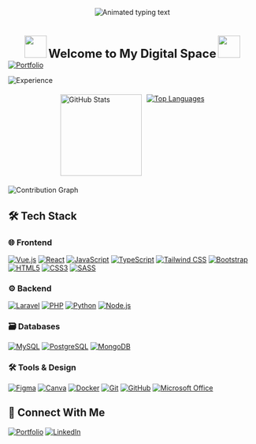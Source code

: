 <p align="center">
  <picture>
    <source media="(prefers-color-scheme: dark)" srcset="https://readme-typing-svg.demolab.com?font=Fira+Code&size=32&weight=700&pause=1000&center=true&width=600&lines=Hello+There!+I'm+Roeurnz+%F0%9F%99%8F&color=FFFFFF">
    <source media="(prefers-color-scheme: light)" srcset="https://readme-typing-svg.demolab.com?font=Fira+Code&size=32&weight=700&pause=1000&center=true&width=600&lines=Hello+There!+I'm+Roeurnz+%F0%9F%99%8F&color=000000">
    <img src="https://readme-typing-svg.demolab.com?font=Fira+Code&size=32&weight=700&pause=1000&center=true&width=600&lines=Hello+There!+I'm+Roeurnz+%F0%9F%99%8F" alt="Animated typing text">
  </picture>
</p>

#

<div align="center">
  <picture>
    <source media="(prefers-color-scheme: dark)" srcset="https://user-images.githubusercontent.com/74038190/213844263-a8897a51-32f4-4b3b-b5c2-e1528b89f6f3.png">
    <source media="(prefers-color-scheme: light)" srcset="https://user-images.githubusercontent.com/74038190/213844263-a8897a51-32f4-4b3b-b5c2-e1528b89f6f3.png">
    <img src="https://user-images.githubusercontent.com/74038190/213844263-a8897a51-32f4-4b3b-b5c2-e1528b89f6f3.png" width="45px" style="animation: float 4s ease-in-out infinite">
  </picture>
  <span style="font-size: 24px; font-weight: bold;">Welcome to My Digital Space</span>
  <picture>
    <source media="(prefers-color-scheme: dark)" srcset="https://user-images.githubusercontent.com/74038190/213844263-a8897a51-32f4-4b3b-b5c2-e1528b89f6f3.png">
    <source media="(prefers-color-scheme: light)" srcset="https://user-images.githubusercontent.com/74038190/213844263-a8897a51-32f4-4b3b-b5c2-e1528b89f6f3.png">
    <img src="https://user-images.githubusercontent.com/74038190/213844263-a8897a51-32f4-4b3b-b5c2-e1528b89f6f3.png" width="45px" style="animation: float 4s ease-in-out infinite">
  </picture>
</div>

<div align="start">
  <!-- Clickable Animated Header -->
  <a href="https://roeurnz.sinctuze.info" target="_blank">
    <picture>
      <source media="(prefers-color-scheme: dark)" srcset="https://readme-typing-svg.demolab.com?font=Roboto+Slab&weight=600&size=22&duration=2500&pause=500&color=FFA500&background=00000000&width=500&height=50&lines=Full-Stack+Developer+%7C;Portfolio%3A+roeurnz.sinctuze.info">
      <source media="(prefers-color-scheme: light)" srcset="https://readme-typing-svg.demolab.com?font=Roboto+Slab&weight=600&size=22&duration=2500&pause=500&color=FFA500&background=FFFFFF00&width=500&height=50&lines=Full-Stack+Developer+%7C;Portfolio%3A+roeurnz.sinctuze.info">
      <img src="https://readme-typing-svg.demolab.com?font=Roboto+Slab&weight=600&size=22&duration=2500&pause=500&color=FFA500&background=FFFFFF00&width=500&height=50&lines=Full-Stack+Developer+%7C;Portfolio%3A+roeurnz.sinctuze.info" alt="Portfolio">
    </picture>
  </a>

  <!-- Dynamic Years Badge -->
  ![Experience](https://img.shields.io/badge/Code_Experience-2023--2025-brightgreen?style=flat&logo=javascript)

  <!-- GitHub Stats Cards -->
  <div style="display: flex; flex-wrap: wrap; justify-content: center; gap: 10px; margin: 20px 0;">
    <a href="https://github.com/roeurnz" target="_blank">
      <picture>
        <source media="(prefers-color-scheme: dark)" srcset="https://github-readme-stats.vercel.app/api?username=roeurnz&show_icons=true&theme=radical&hide_border=true">
        <source media="(prefers-color-scheme: light)" srcset="https://github-readme-stats.vercel.app/api?username=roeurnz&show_icons=true&theme=default&border_color=dddddd&border_radius=10">
        <img src="https://github-readme-stats.vercel.app/api?username=roeurnz&show_icons=true&theme=default&border_color=dddddd&border_radius=10" height="165" alt="GitHub Stats">
      </picture>
    </a>
    <!-- Top Languages -->
    <a href="https://github.com/roeurnz?tab=repositories" target="_blank">
      <picture>
        <source media="(prefers-color-scheme: dark)" srcset="https://github-readme-stats.vercel.app/api/top-langs/?username=roeurnz&layout=compact&theme=radical&hide_border=true">
        <source media="(prefers-color-scheme: light)" srcset="https://github-readme-stats.vercel.app/api/top-langs/?username=roeurnz&layout=compact&theme=default&border_color=dddddd&border_radius=10">
        <img src="https://github-readme-stats.vercel.app/api/top-langs/?username=roeurnz&layout=compact&theme=default&border_color=dddddd&border_radius=10" alt="Top Languages">
      </picture>
    </a>
  </div>
</div>

<!-- Activity Graph -->
<picture>
  <source media="(prefers-color-scheme: dark)" srcset="https://github-readme-activity-graph.vercel.app/graph?username=roeurnz&theme=react-dark&hide_border=true&area=true">
  <source media="(prefers-color-scheme: light)" srcset="https://github-readme-activity-graph.vercel.app/graph?username=roeurnz&theme=github-light&border_color=dddddd&border_radius=10&area=true">
  <img src="https://github-readme-activity-graph.vercel.app/graph?username=roeurnz&theme=github-light&border_color=dddddd&border_radius=10&area=true" alt="Contribution Graph">
</picture>

## 🛠️ Tech Stack  

### **🌐 Frontend**  
[![Vue.js](https://img.shields.io/badge/Vue.js-4FC08D?style=flat&logo=vuedotjs&logoColor=white)](https://vuejs.org)
[![React](https://img.shields.io/badge/React-20232A?style=flat&logo=react&logoColor=61DAFB)](https://reactjs.org)
[![JavaScript](https://img.shields.io/badge/JavaScript-F7DF1E?style=flat&logo=javascript&logoColor=black)](https://developer.mozilla.org/en-US/docs/Web/JavaScript)
[![TypeScript](https://img.shields.io/badge/TypeScript-3178C6?style=flat&logo=typescript&logoColor=white)](https://www.typescriptlang.org)
[![Tailwind CSS](https://img.shields.io/badge/Tailwind_CSS-06B6D4?style=flat&logo=tailwind-css&logoColor=white)](https://tailwindcss.com)
[![Bootstrap](https://img.shields.io/badge/Bootstrap-7952B3?style=flat&logo=bootstrap&logoColor=white)](https://getbootstrap.com)
[![HTML5](https://img.shields.io/badge/HTML5-E34F26?style=flat&logo=html5&logoColor=white)](https://developer.mozilla.org/en-US/docs/Web/HTML)
[![CSS3](https://img.shields.io/badge/CSS3-1572B6?style=flat&logo=css3&logoColor=white)](https://developer.mozilla.org/en-US/docs/Web/CSS)
[![SASS](https://img.shields.io/badge/SASS-hotpink.svg?style=flat&logo=SASS&logoColor=white)](https://sass-lang.com)

### **⚙️ Backend**  
[![Laravel](https://img.shields.io/badge/Laravel-FF2D20?style=flat&logo=laravel&logoColor=white)](https://laravel.com)
[![PHP](https://img.shields.io/badge/PHP-777BB4?style=flat&logo=php&logoColor=white)](https://www.php.net)
[![Python](https://img.shields.io/badge/Python-3776AB?style=flat&logo=python&logoColor=white)](https://www.python.org)
[![Node.js](https://img.shields.io/badge/Node.js-339933?style=flat&logo=nodedotjs&logoColor=white)](https://nodejs.org)

### **🗃️ Databases**  
[![MySQL](https://img.shields.io/badge/MySQL-4479A1?style=flat&logo=mysql&logoColor=white)](https://www.mysql.com)
[![PostgreSQL](https://img.shields.io/badge/PostgreSQL-4169E1?style=flat&logo=postgresql&logoColor=white)](https://www.postgresql.org)
[![MongoDB](https://img.shields.io/badge/MongoDB-47A248?style=flat&logo=mongodb&logoColor=white)](https://www.mongodb.com)

### **🛠️ Tools & Design**  
[![Figma](https://img.shields.io/badge/Figma-F24E1E?style=flat&logo=figma&logoColor=white)](https://www.figma.com)
[![Canva](https://img.shields.io/badge/Canva-%2300C4CC.svg?style=flat&logo=Canva&logoColor=white)](https://www.canva.com)
[![Docker](https://img.shields.io/badge/Docker-2496ED?style=flat&logo=docker&logoColor=white)](https://www.docker.com)
[![Git](https://img.shields.io/badge/Git-F05032?style=flat&logo=git&logoColor=white)](https://git-scm.com)
[![GitHub](https://img.shields.io/badge/GitHub-181717?style=flat&logo=github&logoColor=white)](https://github.com)
[![Microsoft Office](https://img.shields.io/badge/Microsoft_Office-D83B01?style=flat&logo=microsoft-office&logoColor=white)](https://www.microsoft.com/en-us/microsoft-365)

## 🔗 Connect With Me
[![Portfolio](https://img.shields.io/badge/Portfolio-FFA500?style=for-the-badge)](https://roeurnz.sinctuze.info)
[![LinkedIn](https://img.shields.io/badge/LinkedIn-0A66C2?style=for-the-badge&logo=linkedin&logoColor=white)](https://linkedin.com/in/roeurnkaki)
